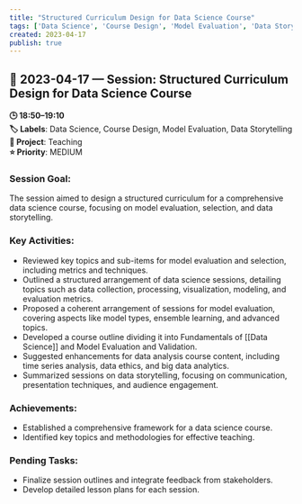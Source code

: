 ```yaml
---
title: "Structured Curriculum Design for Data Science Course"
tags: ['Data Science', 'Course Design', 'Model Evaluation', 'Data Storytelling']
created: 2023-04-17
publish: true
---
```


## 📅 2023-04-17 — Session: Structured Curriculum Design for Data Science Course

**🕒 18:50–19:10**  
**🏷️ Labels**: Data Science, Course Design, Model Evaluation, Data Storytelling  
**📂 Project**: Teaching  
**⭐ Priority**: MEDIUM  


### Session Goal:
The session aimed to design a structured curriculum for a comprehensive data science course, focusing on model evaluation, selection, and data storytelling.

### Key Activities:
- Reviewed key topics and sub-items for model evaluation and selection, including metrics and techniques.
- Outlined a structured arrangement of data science sessions, detailing topics such as data collection, processing, visualization, modeling, and evaluation metrics.
- Proposed a coherent arrangement of sessions for model evaluation, covering aspects like model types, ensemble learning, and advanced topics.
- Developed a course outline dividing it into Fundamentals of [[Data Science]] and Model Evaluation and Validation.
- Suggested enhancements for data analysis course content, including time series analysis, data ethics, and big data analytics.
- Summarized sessions on data storytelling, focusing on communication, presentation techniques, and audience engagement.

### Achievements:
- Established a comprehensive framework for a data science course.
- Identified key topics and methodologies for effective teaching.

### Pending Tasks:
- Finalize session outlines and integrate feedback from stakeholders.
- Develop detailed lesson plans for each session.
